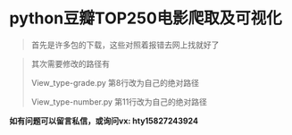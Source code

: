 # python豆瓣TOP250电影爬取及可视化
> 首先是许多包的下载，这些对照着报错去网上找就好了

> 其次需要修改的路径有
>
> View_type-grade.py       第8行改为自己的绝对路径
>
> View_type-number.py   第11行改为自己的绝对路径

**如有问题可以留言私信，或询问vx: hty15827243924**

